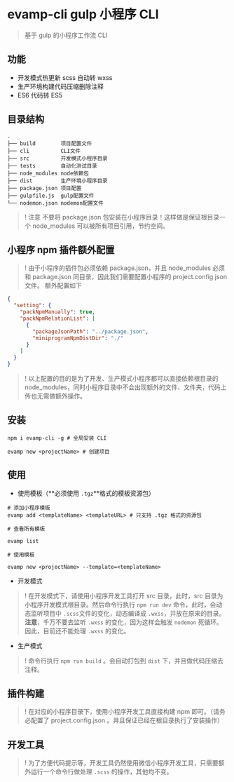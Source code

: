 # evamp-cli gulp 小程序 CLI

> 基于 gulp 的小程序工作流 CLI

## 功能

- 开发模式热更新 scss 自动转 wxss
- 生产环境构建代码压缩删除注释
- ES6 代码转 ES5

## 目录结构

```
.
├── build        项目配置文件
├── cli          CLI文件
├── src          开发模式小程序目录
├── tests        自动化测试目录
├── node_modules node依赖包
├── dist         生产环境小程序目录
├── package.json 项目配置
├── gulpfile.js  gulp配置文件
└── nodemon.json nodemon配置文件
```

> !
> 注意 不要将 package.json 包安装在小程序目录！这样做是保证根目录一个 node_modules 可以被所有项目引用，节约空间。

## 小程序 npm 插件额外配置

> !
> 由于小程序的插件包必须依赖 package.json，并且 node_modules 必须和 package.json 同目录，因此我们需要配置小程序的 project.config.json 文件。
> 额外配置如下

```json
{
  "setting": {
    "packNpmManually": true,
    "packNpmRelationList": [
      {
        "packageJsonPath": "../package.json",
        "miniprogramNpmDistDir": "./"
      }
    ]
  }
}
```

> !
> 以上配置的目的是为了开发、生产模式小程序都可以直接依赖根目录的 node_modules，同时小程序目录中不会出现额外的文件、文件夹，代码上传也无需做额外操作。

## 安装

```shell
npm i evamp-cli -g # 全局安装 CLI

evamp new <projectName> # 创建项目
```

## 使用

- 使用模板（**必须使用 `.tgz`**格式的模板资源包）

```shell
# 添加小程序模板
evamp add <templateName> <templateURL> # 只支持 .tgz 格式的资源包

# 查看所有模板

evamp list

# 使用模板

evamp new <projectName> --template=<templateName>

```

- 开发模式

> !
> 在开发模式下，请使用小程序开发工具打开 src 目录，此时，src 目录为小程序开发模式根目录。然后命令行执行 `npm run dev` 命令，此时，会动态监听项目中 `.scss`文件的变化，动态编译成 `.wxss`，并放在原来的目录。**注意**，千万不要去监听 `.wxss` 的变化，因为这样会触发 `nodemon` 死循环。因此，目前还不能处理 `.wxss` 的变化。

- 生产模式

> !
> 命令行执行 `npm run build` 。会自动打包到 `dist` 下，并且做代码压缩去注释。

## 插件构建

> !
> 在对应的小程序目录下，使用小程序开发工具直接构建 npm 即可。（请务必配置了 project.config.json 。并且保证已经在根目录执行了安装操作）

## 开发工具

> !
> 为了方便代码提示等，开发工具仍然使用微信小程序开发工具，只需要额外运行一个命令行做处理 `.scss` 的操作，其他均不变。
